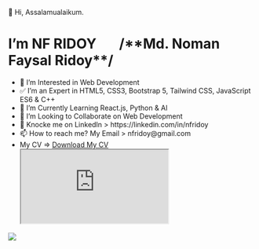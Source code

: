 👋 Hi, Assalamualaikum. 
<h1> I’m NF RIDOY &nbsp;&nbsp;&nbsp;&nbsp;&nbsp; /**Md. Noman Faysal Ridoy**/ </h1>

<ul>
<li> 👀 I’m Interested in Web Development </li>
<li> ✅ I’m an Expert in HTML5, CSS3, Bootstrap 5, Tailwind CSS, JavaScript ES6 & C++ </li>
<li> 🌱 I’m Currently Learning React.js, Python & AI </li>
<li> 💞️ I’m Looking to Collaborate on Web Development</li>
<li> 🐳 Knocke me on LinkedIn > https://linkedin.com/in/nfridoy</li>
<li> 📫 How to reach me? My Email > nfridoy@gmail.com</li>
<li> My CV => 
  <a href="https://docs.google.com/document/d/e/2PACX-1vRzSoJSZMX5K2de06-GhX52lUBtQaJo_-sAmThlG8KdFk_1hetsD3-nXi9eUPInLculCT7qHi7FhAcD/pub" download >Download My CV</a>
  <iframe src="https://docs.google.com/document/d/e/2PACX-1vRzSoJSZMX5K2de06-GhX52lUBtQaJo_-sAmThlG8KdFk_1hetsD3-nXi9eUPInLculCT7qHi7FhAcD/pub?embedded=true">CV</iframe>
</li>
</ul>

<img src="https://www.freepnglogos.com/uploads/html5-logo-png/html5-logo-devextreme-multi-purpose-controls-html-javascript-3.png">
<!---
NFRIDOY/NFRIDOY is a ✨ special ✨ repository because its `README.md` (this file) appears on your GitHub profile.
You can click the Preview link to take a look at your changes.
--->
